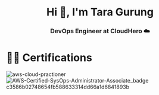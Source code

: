 <h1 align="center">Hi 👋, I'm <a>
Tara Gurung</a></h1>
<h3 align="center">DevOps Engineer at CloudHero  ☁️</h3>

<h1> 👨‍🎓 Certifications </h1>


![aws-cloud-practioner](https://user-images.githubusercontent.com/4478831/207793749-57de218d-8699-4934-a964-93c6f340a349.png) ![AWS-Certified-SysOps-Administrator-Associate_badge c3586b02748654fb588633314dd66a1d6841893b](https://user-images.githubusercontent.com/4478831/207793934-11504430-1492-4e31-9570-e641daf7f554.png)

